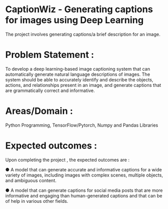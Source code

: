 # CaptionWiz - Generating captions for images using Deep Learning

The project involves generating captions/a brief description for an image. 

# Problem Statement : 

To develop a deep learning-based image captioning system that can automatically generate
natural language descriptions of images. The system should be able to accurately identify and
describe the objects, actions, and relationships present in an image, and generate captions that
are grammatically correct and informative.

# Areas/Domain : 

Python Programming, TensorFlow/Pytorch, Numpy and Pandas Libraries  

# Expected outcomes : 
Upon completing the project , the expected outcomes are :

  ● A model that can generate accurate and informative captions for a wide variety of
    images, including images with complex scenes, multiple objects, and ambiguous
    content.
    
  ● A model that can generate captions for social media posts that are more informative and
    engaging than human-generated captions and that can be of help in various other fields.




